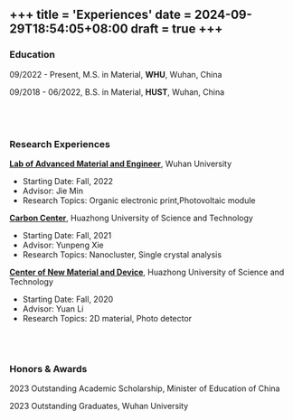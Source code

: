 +++
title = 'Experiences'
date = 2024-09-29T18:54:05+08:00
draft = true
+++
---
### Education
09/2022 - Present, M.S. in Material, **WHU**, Wuhan, China

09/2018 - 06/2022, B.S. in Material, **HUST**, Wuhan, China  
<br>  
<br>  

### Research Experiences
**[Lab of Advanced Material and Engineer](https://jiemin.whu.edu.cn/English.htm)**, Wuhan University
- Starting Date: Fall, 2022
- Advisor: Jie Min
- Research Topics: Organic electronic print,Photovoltaic module

**[Carbon Center](http://carbon.mat.hust.edu.cn/English/HOME.htm)**, Huazhong University of Science and Technology
- Starting Date: Fall, 2021
- Advisor: Yunpeng Xie
- Research Topics: Nanocluster, Single crystal analysis


**[Center of New Material and Device](http://zml.mat.hust.edu.cn/yjtd/sysjs.htm)**, Huazhong University of Science and Technology
- Starting Date: Fall, 2020
- Advisor: Yuan Li
- Research Topics: 2D material, Photo detector  
<br>  
<br>  

### Honors & Awards
2023 Outstanding Academic Scholarship, Minister of Education of China

2023 Outstanding Graduates, Wuhan University  
<br>  
<br> 



